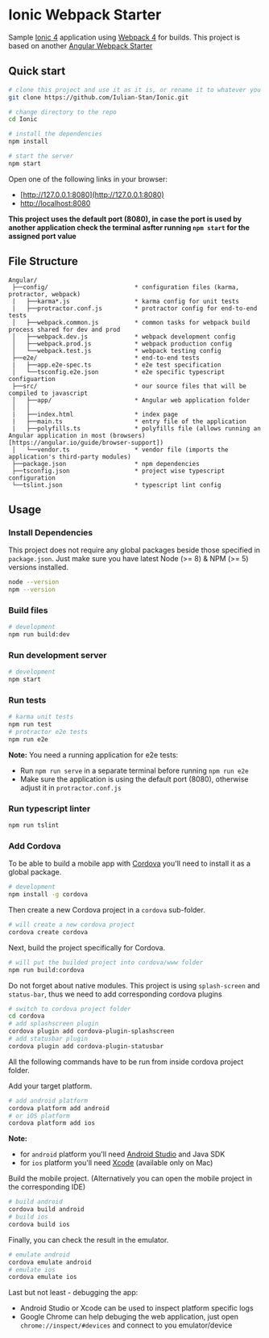 # Ionic Webpack Starter
Sample [Ionic 4](https://beta.ionicframework.com/docs/) application using [Webpack 4](https://webpack.js.org) for builds.
This project is based on another [Angular Webpack Starter](https://github.com/Iulian-Stan/Angular)

## Quick start

```bash
# clone this project and use it as it is, or rename it to whatever you like
git clone https://github.com/Iulian-Stan/Ionic.git

# change directory to the repo
cd Ionic

# install the dependencies
npm install

# start the server
npm start
```

Open one of the following links in your browser:
* [http://127.0.0.1:8080](http://127.0.0.1:8080)
* [http://localhost:8080](http://localhost:8080)

**This project uses the default port (8080), in case the port is used by another application check the terminal asfter running ```npm start``` for the assigned port value**

## File Structure

```
Angular/
 ├──config/                        * configuration files (karma, protractor, webpack)
 |   ├──karma*.js                  * karma config for unit tests
 |   ├──protractor.conf.js         * protractor config for end-to-end tests
 │   ├──webpack.common.js          * common tasks for webpack build process shared for dev and prod
 │   ├──webpack.dev.js             * webpack development config
 │   ├──webpack.prod.js            * webpack production config
 │   └──webpack.test.js            * webpack testing config
 ├──e2e/                           * end-to-end tests
 |   ├──app.e2e-spec.ts            * e2e test specification
 │   └──tsconfig.e2e.json          * e2e specific typescript configuartion
 ├──src/                           * our source files that will be compiled to javascript
 │   ├──app/                       * Angular web application folder
 │   │
 |   ├──index.html                 * index page
 |   ├──main.ts                    * entry file of the application
 |   ├──polyfills.ts               * polyfills file (allows running an Angular application in most (browsers)[https://angular.io/guide/browser-support])
 │   └──vendor.ts                  * vendor file (imports the application's third-party modules)
 ├──package.json                   * npm dependencies
 ├──tsconfig.json                  * project wise typescript configuration
 └──tslint.json                    * typescript lint config

```

## Usage

### Install Dependencies

This project does not require any global packages beside those specified in ```package.json```.
Just make sure you have latest Node (>= 8) & NPM (>= 5) versions installed.

```bash
node --version
npm --version
```

### Build files

```bash
# development
npm run build:dev
```

### Run development server

```bash
# development
npm start
```

### Run tests

```bash
# karma unit tests
npm run test
# protractor e2e tests
npm run e2e
```
**Note:** You need a running application for e2e tests:
* Run ```npm run serve``` in a separate terminal before running ```npm run e2e```
* Make sure the application is using the default port (8080), otherwise adjust it in ```protractor.conf.js```

### Run typescript linter

```bash
npm run tslint
```

### Add Cordova
To be able to build a mobile app with [Cordova](https://cordova.apache.org/) you'll need to install it as a global package.

```bash
# development
npm install -g cordova
```

Then create a new Cordova project in a `cordova` sub-folder.

```bash
# will create a new cordova project
cordova create cordova
```

Next, build the project specifically for Cordova.

```bash
# will put the builded project into cordova/www folder
npm run build:cordova
```

Do not forget about native modules. This project is using ```splash-screen``` and ```status-bar```, thus we need to add corresponding cordova plugins

```bash
# switch to cordova project folder
cd cordova
# add splashscreen plugin
cordova plugin add cordova-plugin-splashscreen
# add statusbar plugin
cordova plugin add cordova-plugin-statusbar
```

All the following commands have to be run from inside cordova project folder.

Add your target platform.

```bash
# add android platform
cordova platform add android
# or iOS platform
cordova platform add ios
```

**Note:** 
* for ```android``` platform you'll need [Android Studio](https://developer.android.com/studio/) and Java SDK
* for ```ios``` platform you'll need [Xcode](https://developer.apple.com/xcode/) (available only on Mac)

Build the mobile project. (Alternatively you can open the mobile project in the corresponding IDE)

```bash
# build android
cordova build android
# build ios
cordova build ios
```

Finally, you can check the result in the emulator.

```bash
# emulate android
cordova emulate android
# emulate ios
cordova emulate ios
```

Last but not least - debugging the app:
* Android Studio or Xcode can be used to inspect platform specific logs
* Google Chrome can help debuging the web application, just open ```chrome://inspect/#devices``` and connect to you emulator/device